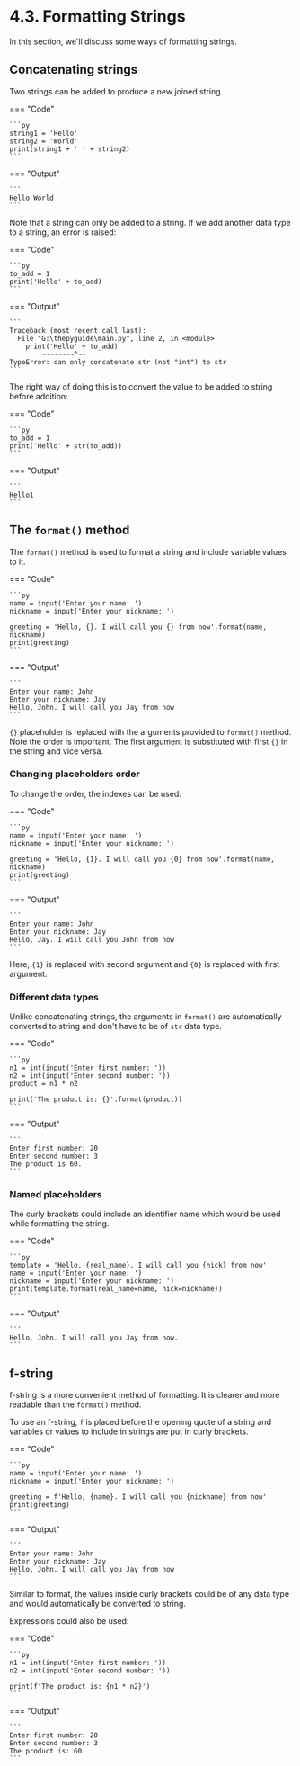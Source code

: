 # 4.3. Formatting Strings
In this section, we'll discuss some ways of formatting strings.

## Concatenating strings
Two strings can be added to produce a new joined string.

=== "Code"

    ```py
    string1 = 'Hello'
    string2 = 'World'
    print(string1 + ' ' + string2)
    ```

=== "Output"

    ```
    Hello World
    ```

Note that a string can only be added to a string. If we add another data type to a string,
an error is raised:

=== "Code"

    ```py
    to_add = 1
    print('Hello' + to_add)
    ```

=== "Output"

    ```
    Traceback (most recent call last):
      File "G:\thepyguide\main.py", line 2, in <module>
        print('Hello' + to_add)
            ~~~~~~~~^~~
    TypeError: can only concatenate str (not "int") to str
    ```

<!-- -->

The right way of doing this is to convert the value to be added to string before addition:

=== "Code"

    ```py
    to_add = 1
    print('Hello' + str(to_add))
    ```

=== "Output"

    ```
    Hello1
    ```

## The `format()` method
The `format()` method is used to format a string and include variable values to it.

=== "Code"

    ```py
    name = input('Enter your name: ')
    nickname = input('Enter your nickname: ')

    greeting = 'Hello, {}. I will call you {} from now'.format(name, nickname)
    print(greeting)
    ```

=== "Output"

    ```
    Enter your name: John
    Enter your nickname: Jay
    Hello, John. I will call you Jay from now
    ```

`{}` placeholder is replaced with the arguments provided to `format()` method. Note the order
is important. The first argument is substituted with first `{}` in the string and
vice versa.

### Changing placeholders order
To change the order, the indexes can be used:

=== "Code"

    ```py
    name = input('Enter your name: ')
    nickname = input('Enter your nickname: ')

    greeting = 'Hello, {1}. I will call you {0} from now'.format(name, nickname)
    print(greeting)
    ```

=== "Output"

    ```
    Enter your name: John
    Enter your nickname: Jay
    Hello, Jay. I will call you John from now
    ```

Here, `{1}` is replaced with second argument and `{0}` is replaced with first argument.

### Different data types
Unlike concatenating strings, the arguments in `format()` are automatically converted
to string and don't have to be of `str` data type.

=== "Code"

    ```py
    n1 = int(input('Enter first number: '))
    n2 = int(input('Enter second number: '))
    product = n1 * n2

    print('The product is: {}'.format(product))
    ```

=== "Output"

    ```
    Enter first number: 20
    Enter second number: 3
    The product is 60.
    ```

### Named placeholders
The curly brackets could include an identifier name which would be used while formatting
the string.

=== "Code"

    ```py
    template = 'Hello, {real_name}. I will call you {nick} from now'
    name = input('Enter your name: ')
    nickname = input('Enter your nickname: ')
    print(template.format(real_name=name, nick=nickname))
    ```

=== "Output"

    ```
    Hello, John. I will call you Jay from now.
    ```

## f-string
f-string is a more convenient method of formatting. It is clearer and more readable than
the `format()` method.

To use an f-string, `f` is placed before the opening quote of a string and variables
or values to include in strings are put in curly brackets.

=== "Code"

    ```py
    name = input('Enter your name: ')
    nickname = input('Enter your nickname: ')

    greeting = f'Hello, {name}. I will call you {nickname} from now'
    print(greeting)
    ```

=== "Output"

    ```
    Enter your name: John
    Enter your nickname: Jay
    Hello, John. I will call you Jay from now
    ```

Similar to format, the values inside curly brackets could be of any data type and would
automatically be converted to string.

Expressions could also be used:

=== "Code"

    ```py
    n1 = int(input('Enter first number: '))
    n2 = int(input('Enter second number: '))

    print(f'The product is: {n1 * n2}')
    ```

=== "Output"

    ```
    Enter first number: 20
    Enter second number: 3
    The product is: 60
    ```
